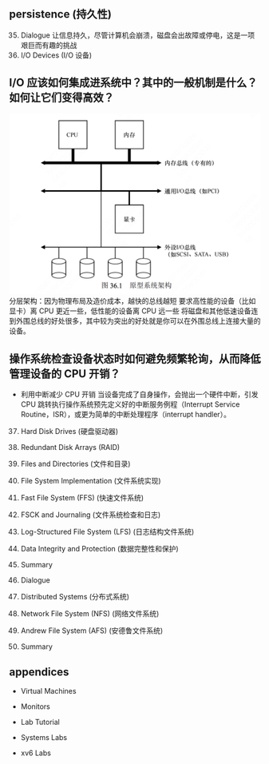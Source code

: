## persistence (持久性)

35. Dialogue
    让信息持久，尽管计算机会崩溃，磁盘会出故障或停电，这是一项艰巨而有趣的挑战
36. I/O Devices (I/O 设备)

## I/O 应该如何集成进系统中？其中的一般机制是什么？如何让它们变得高效？

![alt text](image-4.png)
分层架构：因为物理布局及造价成本，越快的总线越短
要求高性能的设备（比如显卡）离 CPU 更近一些，低性能的设备离 CPU 远一些
将磁盘和其他低速设备连到外围总线的好处很多，其中较为突出的好处就是你可以在外围总线上连接大量的设备。

## 操作系统检查设备状态时如何避免频繁轮询，从而降低管理设备的 CPU 开销？

- 利用中断减少 CPU 开销
  当设备完成了自身操作，会抛出一个硬件中断，引发 CPU 跳转执行操作系统预先定义好的中断服务例程（Interrupt Service Routine，ISR），或更为简单的中断处理程序（interrupt handler）。

37. Hard Disk Drives (硬盘驱动器)

38. Redundant Disk Arrays (RAID)

39. Files and Directories (文件和目录)

40. File System Implementation (文件系统实现)

41. Fast File System (FFS) (快速文件系统)

42. FSCK and Journaling (文件系统检查和日志)

43. Log-Structured File System (LFS) (日志结构文件系统)

44. Data Integrity and Protection (数据完整性和保护)

45. Summary

46. Dialogue

47. Distributed Systems (分布式系统)

48. Network File System (NFS) (网络文件系统)

49. Andrew File System (AFS) (安德鲁文件系统)

50. Summary

## appendices

- Virtual Machines

- Monitors

- Lab Tutorial

- Systems Labs

- xv6 Labs
